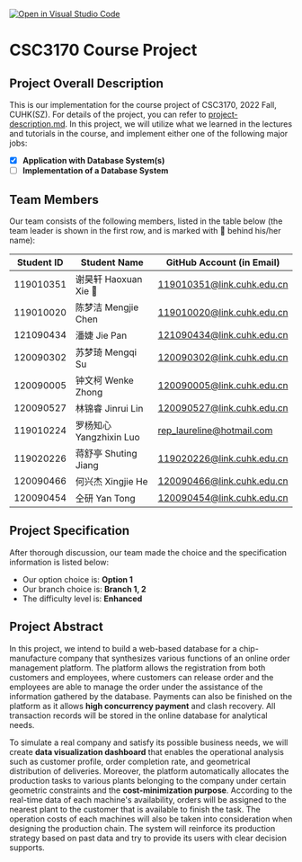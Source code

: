 [![Open in Visual Studio Code](https://classroom.github.com/assets/open-in-vscode-c66648af7eb3fe8bc4f294546bfd86ef473780cde1dea487d3c4ff354943c9ae.svg)](https://classroom.github.com/online_ide?assignment_repo_id=9434978&assignment_repo_type=AssignmentRepo)
# CSC3170 Course Project

## Project Overall Description

This is our implementation for the course project of CSC3170, 2022 Fall, CUHK(SZ). For details of the project, you can refer to [project-description.md](project-description.md). In this project, we will utilize what we learned in the lectures and tutorials in the course, and implement either one of the following major jobs:

<!-- Please fill in "x" to replace the blank space between "[]" to tick the todo item; it's ticked on the first one by default. -->

- [x] **Application with Database System(s)**
- [ ] **Implementation of a Database System**

## Team Members

Our team consists of the following members, listed in the table below (the team leader is shown in the first row, and is marked with 🚩 behind his/her name):

<!-- change the info below to be the real case -->

| Student ID | Student Name | GitHub Account (in Email) |
| ---------- | ------------ | ------------------------- |
| 119010351  | 谢昊轩 Haoxuan Xie 🚩      | 119010351@link.cuhk.edu.cn        |
| 119010020  | 陈梦洁 Mengjie Chen        | 119010020@link.cuhk.edu.cn        |
| 121090434  | 潘婕 Jie Pan          | 121090434@link.cuhk.edu.cn        |
| 120090302  | 苏梦琦 Mengqi Su        | 120090302@link.cuhk.edu.cn        |
| 120090005  | 钟文柯 Wenke Zhong        | 120090005@link.cuhk.edu.cn        |
| 120090527  | 林锦睿 Jinrui Lin        | 120090527@link.cuhk.edu.cn        |
| 119010224  | 罗杨知心 Yangzhixin Luo      | rep_laureline@hotmail.com        |
| 119020226  | 蒋舒亭 Shuting Jiang        | 119020226@link.cuhk.edu.cn        |
| 120090466  | 何兴杰 Xingjie He        | 120090466@link.cuhk.edu.cn        |
| 120090454  | 仝研 Yan Tong          | 120090454@link.cuhk.edu.cn        |

## Project Specification

<!-- You should remove the terms/sentence that is not necessary considering your option/branch/difficulty choice -->

After thorough discussion, our team made the choice and the specification information is listed below:

- Our option choice is: **Option 1**
- Our branch choice is: **Branch 1, 2**
- The difficulty level is: **Enhanced**

## Project Abstract
In this project, we intend to build a web-based database for a chip-manufacture company that synthesizes various functions of an online order management platform. The platform allows the registration from both customers and employees, where customers can release order and the employees are able to manage the order under the assistance of the information gathered by the database. Payments can also be finished on the platform as it allows **high concurrency payment** and clash recovery. All transaction records will be stored in the online database for analytical needs.

To simulate a real company and satisfy its possible business needs, we will create **data visualization dashboard** that enables the operational analysis such as customer profile, order completion rate, and geometrical distribution of deliveries. Moreover, the platform automatically allocates the production tasks to various plants belonging to the company under certain geometric constraints and the **cost-minimization purpose**. According to the real-time data of each machine's availability, orders will be assigned to the nearest plant to the customer that is available to finish the task. The operation costs of each machines will also be taken into consideration when designing the production chain. The system will reinforce its production strategy based on past data and try to provide its users with clear decision supports.
